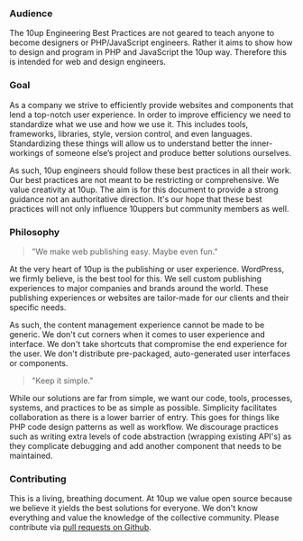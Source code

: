 ### Audience

The 10up Engineering Best Practices are not geared to teach anyone to become designers or PHP/JavaScript engineers. Rather it aims to show how to design and program in PHP and JavaScript the 10up way. Therefore this is intended for web and design engineers.

### Goal

As a company we strive to efficiently provide websites and components that lend a top-notch user experience. In order to improve efficiency we need to standardize what we use and how we use it. This includes tools, frameworks, libraries, style, version control, and even languages. Standardizing these things will allow us to understand better the inner-workings of someone else’s project and produce better solutions ourselves.

As such, 10up engineers should follow these best practices in all their work. Our best practices are not meant to be restricting or comprehensive. We value creativity at 10up. The aim is for this document to provide a strong guidance not an authoritative direction. It's our hope that these best practices will not only influence 10uppers but community members as well.

### Philosophy

> "We make web publishing easy. Maybe even fun."

At the very heart of 10up is the publishing or user experience. WordPress, we firmly believe, is the best tool for this. We sell custom publishing experiences to major companies and brands around the world. These publishing experiences or websites are tailor-made for our clients and their specific needs.

As such, the content management experience cannot be made to be generic. We don't cut corners when it comes to user experience and interface. We don't take shortcuts that compromise the end experience for the user. We don't distribute pre-packaged, auto-generated user interfaces or components.

> "Keep it simple."

While our solutions are far from simple, we want our code, tools, processes, systems, and practices to be as simple as possible. Simplicity facilitates collaboration as there is a lower barrier of entry. This goes for things like PHP code design patterns as well as workflow. We discourage practices such as writing extra levels of code abstraction (wrapping existing API's) as they complicate debugging and add another component that needs to be maintained.

### Contributing

This is a living, breathing document. At 10up we value open source because we believe it yields the best solutions for everyone. We don't know everything and value the knowledge of the collective community. Please contribute via [pull requests on Github](https://github.com/10up/Engineering-Best-Practices).